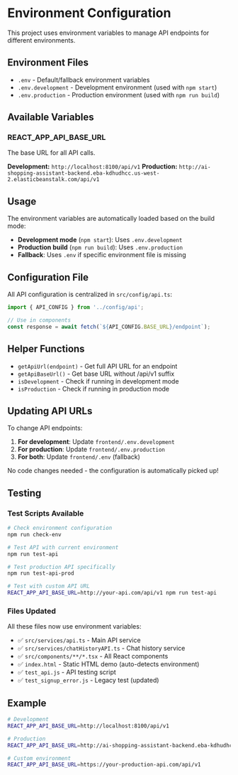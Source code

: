 # Environment Configuration

This project uses environment variables to manage API endpoints for different environments.

## Environment Files

- `.env` - Default/fallback environment variables
- `.env.development` - Development environment (used with `npm start`)
- `.env.production` - Production environment (used with `npm run build`)

## Available Variables

### REACT_APP_API_BASE_URL
The base URL for all API calls.

**Development:** `http://localhost:8100/api/v1`
**Production:** `http://ai-shopping-assistant-backend.eba-kdhudhcc.us-west-2.elasticbeanstalk.com/api/v1`

## Usage

The environment variables are automatically loaded based on the build mode:

- **Development mode** (`npm start`): Uses `.env.development`
- **Production build** (`npm run build`): Uses `.env.production`
- **Fallback**: Uses `.env` if specific environment file is missing

## Configuration File

All API configuration is centralized in `src/config/api.ts`:

```typescript
import { API_CONFIG } from '../config/api';

// Use in components
const response = await fetch(`${API_CONFIG.BASE_URL}/endpoint`);
```

## Helper Functions

- `getApiUrl(endpoint)` - Get full API URL for an endpoint
- `getApiBaseUrl()` - Get base URL without /api/v1 suffix
- `isDevelopment` - Check if running in development mode
- `isProduction` - Check if running in production mode

## Updating API URLs

To change API endpoints:

1. **For development**: Update `frontend/.env.development`
2. **For production**: Update `frontend/.env.production`
3. **For both**: Update `frontend/.env` (fallback)

No code changes needed - the configuration is automatically picked up!

## Testing

### Test Scripts Available

```bash
# Check environment configuration
npm run check-env

# Test API with current environment
npm run test-api

# Test production API specifically
npm run test-api-prod

# Test with custom API URL
REACT_APP_API_BASE_URL=http://your-api.com/api/v1 npm run test-api
```

### Files Updated

All these files now use environment variables:

- ✅ `src/services/api.ts` - Main API service
- ✅ `src/services/chatHistoryAPI.ts` - Chat history service  
- ✅ `src/components/**/*.tsx` - All React components
- ✅ `index.html` - Static HTML demo (auto-detects environment)
- ✅ `test_api.js` - API testing script
- ✅ `test_signup_error.js` - Legacy test (updated)

## Example

```bash
# Development
REACT_APP_API_BASE_URL=http://localhost:8100/api/v1

# Production
REACT_APP_API_BASE_URL=http://ai-shopping-assistant-backend.eba-kdhudhcc.us-west-2.elasticbeanstalk.com/api/v1

# Custom environment
REACT_APP_API_BASE_URL=https://your-production-api.com/api/v1
```